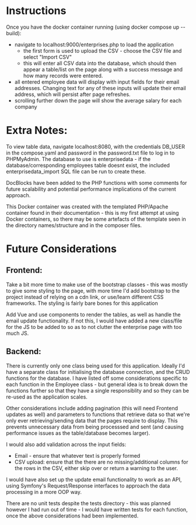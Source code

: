 # Instructions
Once you have the docker container running (using docker compose up --build):
- navigate to localhost:9000/enterprises.php to load the application
    - the first form is used to upload the CSV - choose the CSV file and select "Import CSV" 
    - this will enter all CSV data into the database, which should then appear a table/list on the page along with a success message and how many records were entered.
- all entered employee data will display with input fields for their email addresses. Changing text for any of these inputs will update their email address, which will persist after page refreshes.
 - scrolling further down the page will show the average salary for each company

# Extra Notes:
To view table data, navigate localhost:8080, with the credentials DB_USER in the compose.yaml and password in the password.txt file to log in to PHPMyAdmin. The database to use is enterprisedata - if the database/corresponding employees table doesnt exist, the included enterprisedata_import SQL file can be run to create these.

DocBlocks have been added to the PHP functions with some comments for future scalability and potential performance implications of the current approach.

This Docker container was created with the templated PHP/Apache container found in their documentation - this is my first attempt at using Docker containers, so there may be some artefacts of the template seen in the directory names/structure and in the composer files.

# Future Considerations
## Frontend:
Take a bit more time to make use of the bootstrap classes - this was mostly to give some styling to the page, with more time I'd add bootstrap to the project instead of relying on a cdn link, or use/learn different CSS frameworks. The styling is fairly bare bones for this application

Add Vue and use components to render the tables, as well as handle the email update functionality. If not this, I would have added a new class/file for the JS to be added to so as to not clutter the enterprise page with too much JS.

## Backend:
There is currently only one class being used for this application. Ideally I'd have a separate class for initialising the database connection, and the CRUD functions for the database. I have listed off some considerations specific to each function in the Employee class - but general idea is to break down the functions further so that they have a single responsiblity and so they can be re-used as the application scales.

Other considerations include adding pagination (this will need Frontend updates as well) and parameters to functions that retrieve data so that we're only ever retrieving/sending data that the pages require to display. This prevents unnecessary data from being processsed and sent (and causing performance issues as the table/database becomes larger).

I would also add validation across the input fields:
 - Email - ensure that whatever text is properly formed
 - CSV upload: ensure that the there are no missing/additional columns for the rows in the CSV, either skip over or return a warning to the user.

I would have also set up the update email functionality to work as an API, using Symfony's Request/Response interfaces to approach the data processing in a more OOP way.

There are no unit tests despite the tests directory - this was planned however I had run out of time - I would have written tests for each function, once the above considerations had been implemented. 
